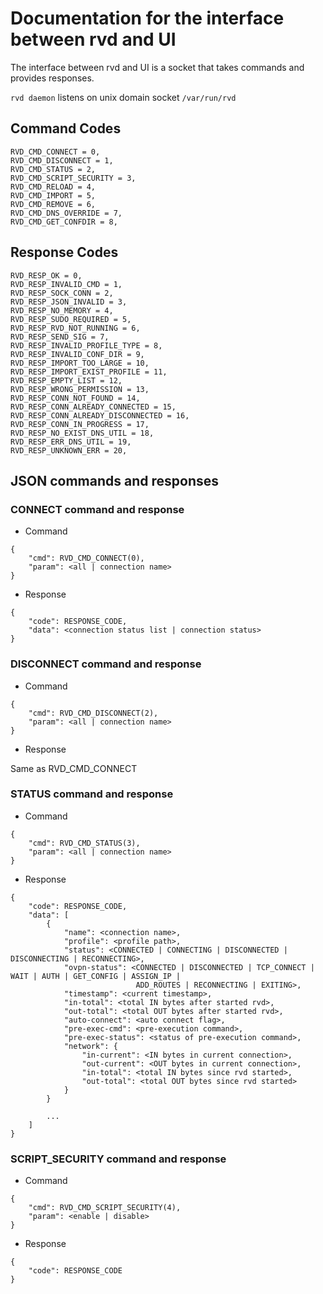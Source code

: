 
# Documentation for the interface between rvd and UI

The interface between rvd and UI is a socket that takes commands and provides responses.

`rvd daemon` listens on unix domain socket `/var/run/rvd`

## Command Codes

```
RVD_CMD_CONNECT = 0,
RVD_CMD_DISCONNECT = 1,
RVD_CMD_STATUS = 2,
RVD_CMD_SCRIPT_SECURITY = 3,
RVD_CMD_RELOAD = 4,
RVD_CMD_IMPORT = 5,
RVD_CMD_REMOVE = 6,
RVD_CMD_DNS_OVERRIDE = 7,
RVD_CMD_GET_CONFDIR = 8,

```

## Response Codes

```
RVD_RESP_OK = 0,
RVD_RESP_INVALID_CMD = 1,
RVD_RESP_SOCK_CONN = 2,
RVD_RESP_JSON_INVALID = 3,
RVD_RESP_NO_MEMORY = 4,
RVD_RESP_SUDO_REQUIRED = 5,
RVD_RESP_RVD_NOT_RUNNING = 6,
RVD_RESP_SEND_SIG = 7,
RVD_RESP_INVALID_PROFILE_TYPE = 8,
RVD_RESP_INVALID_CONF_DIR = 9,
RVD_RESP_IMPORT_TOO_LARGE = 10,
RVD_RESP_IMPORT_EXIST_PROFILE = 11,
RVD_RESP_EMPTY_LIST = 12,
RVD_RESP_WRONG_PERMISSION = 13,
RVD_RESP_CONN_NOT_FOUND = 14,
RVD_RESP_CONN_ALREADY_CONNECTED = 15,
RVD_RESP_CONN_ALREADY_DISCONNECTED = 16,
RVD_RESP_CONN_IN_PROGRESS = 17,
RVD_RESP_NO_EXIST_DNS_UTIL = 18,
RVD_RESP_ERR_DNS_UTIL = 19,
RVD_RESP_UNKNOWN_ERR = 20,

```

## JSON commands and responses

### CONNECT command and response

- Command

```
{
    "cmd": RVD_CMD_CONNECT(0),
    "param": <all | connection name>
}

```

- Response

```
{
    "code": RESPONSE_CODE,
    "data": <connection status list | connection status>
}

```

### DISCONNECT command and response

- Command

```
{
    "cmd": RVD_CMD_DISCONNECT(2),
    "param": <all | connection name>
}

```

- Response

Same as RVD_CMD_CONNECT

### STATUS command and response

- Command

```
{
    "cmd": RVD_CMD_STATUS(3),
    "param": <all | connection name>
}

```

- Response

```
{
    "code": RESPONSE_CODE,
    "data": [
        {
            "name": <connection name>,
            "profile": <profile path>,
            "status": <CONNECTED | CONNECTING | DISCONNECTED | DISCONNECTING | RECONNECTING>,
            "ovpn-status": <CONNECTED | DISCONNECTED | TCP_CONNECT | WAIT | AUTH | GET_CONFIG | ASSIGN_IP |
                            ADD_ROUTES | RECONNECTING | EXITING>,
            "timestamp": <current timestamp>,
            "in-total": <total IN bytes after started rvd>,
            "out-total": <total OUT bytes after started rvd>,
            "auto-connect": <auto connect flag>,
            "pre-exec-cmd": <pre-execution command>,
            "pre-exec-status": <status of pre-execution command>,
            "network": {
                "in-current": <IN bytes in current connection>,
                "out-current": <OUT bytes in current connection>,
                "in-total": <total IN bytes since rvd started>,
                "out-total": <total OUT bytes since rvd started>
            }
        }

        ...
    ]
}

```

### SCRIPT_SECURITY command and response

- Command

```
{
    "cmd": RVD_CMD_SCRIPT_SECURITY(4),
    "param": <enable | disable>
}

```

- Response

```
{
    "code": RESPONSE_CODE
}

```
